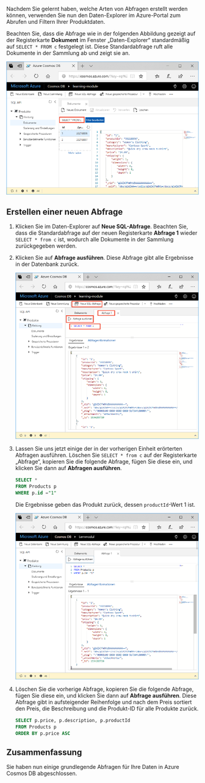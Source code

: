 Nachdem Sie gelernt haben, welche Arten von Abfragen erstellt werden können, verwenden Sie nun den Daten-Explorer im Azure-Portal zum Abrufen und Filtern Ihrer Produktdaten.

Beachten Sie, dass die Abfrage wie in der folgenden Abbildung gezeigt auf der Registerkarte **Dokument** im Fenster „Daten-Explorer“ standardmäßig auf `SELECT * FROM c` festgelegt ist. Diese Standardabfrage ruft alle Dokumente in der Sammlung ab und zeigt sie an.

![Die Standardabfrage im Daten-Explorer ist SELECT * FROM c.](../media/5-azure-cosmosdb-data-explorer-query.png)

## <a name="create-a-new-query"></a>Erstellen einer neuen Abfrage

1. Klicken Sie im Daten-Explorer auf **Neue SQL-Abfrage**. Beachten Sie, dass die Standardabfrage auf der neuen Registerkarte **Abfrage 1** wieder `SELECT * from c` ist, wodurch alle Dokumente in der Sammlung zurückgegeben werden. 

1. Klicken Sie auf **Abfrage ausführen**. Diese Abfrage gibt alle Ergebnisse in der Datenbank zurück.

    ![Ändern Sie die Standardabfrage, indem Sie ORDER BY c._ts DESC hinzufügen und auf „Filter anwenden“ klicken.](../media/5-azure-cosmosdb-data-explorer-edit-query.png)

2. Lassen Sie uns jetzt einige der in der vorherigen Einheit erörterten Abfragen ausführen. Löschen Sie `SELECT * from c` auf der Registerkarte „Abfrage“, kopieren Sie die folgende Abfrage, fügen Sie diese ein, und klicken Sie dann auf **Abfragen ausführen**.

    ```sql
    SELECT * 
    FROM Products p 
    WHERE p.id ="1"
    ```

    Die Ergebnisse geben das Produkt zurück, dessen `productId`-Wert 1 ist.

    ![Abfragen einer ID von 1](../media/5-azure-cosmosdb-data-explorer-query-by-id.png)

3. Löschen Sie die vorherige Abfrage, kopieren Sie die folgende Abfrage, fügen Sie diese ein, und klicken Sie dann auf **Abfrage ausführen**. Diese Abfrage gibt in aufsteigender Reihenfolge und nach dem Preis sortiert den Preis, die Beschreibung und die Produkt-ID für alle Produkte zurück.
 
    ```sql
    SELECT p.price, p.description, p.productId 
    FROM Products p 
    ORDER BY p.price ASC
    ```

## <a name="summary"></a>Zusammenfassung

Sie haben nun einige grundlegende Abfragen für Ihre Daten in Azure Cosmos DB abgeschlossen. 